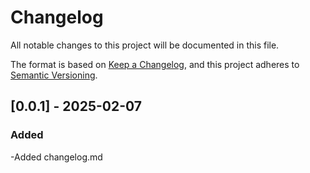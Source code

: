 # Changelog
All notable changes to this project will be documented in this file.

The format is based on [Keep a Changelog](https://keepachangelog.com/en/1.0.0/),
and this project adheres to [Semantic Versioning](https://semver.org.spec/v2.0.0.html).

## [0.0.1] - 2025-02-07
### Added
-Added changelog.md